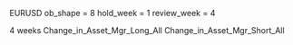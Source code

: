 EURUSD
ob_shape = 8
hold_week = 1
review_week = 4

4 weeks Change_in_Asset_Mgr_Long_All Change_in_Asset_Mgr_Short_All